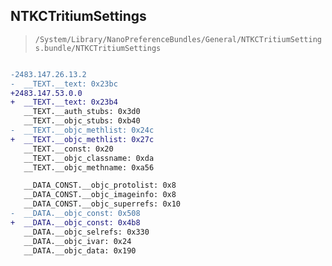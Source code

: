 ## NTKCTritiumSettings

> `/System/Library/NanoPreferenceBundles/General/NTKCTritiumSettings.bundle/NTKCTritiumSettings`

```diff

-2483.147.26.13.2
-  __TEXT.__text: 0x23bc
+2483.147.53.0.0
+  __TEXT.__text: 0x23b4
   __TEXT.__auth_stubs: 0x3d0
   __TEXT.__objc_stubs: 0xb40
-  __TEXT.__objc_methlist: 0x24c
+  __TEXT.__objc_methlist: 0x27c
   __TEXT.__const: 0x20
   __TEXT.__objc_classname: 0xda
   __TEXT.__objc_methname: 0xa56

   __DATA_CONST.__objc_protolist: 0x8
   __DATA_CONST.__objc_imageinfo: 0x8
   __DATA_CONST.__objc_superrefs: 0x10
-  __DATA.__objc_const: 0x508
+  __DATA.__objc_const: 0x4b8
   __DATA.__objc_selrefs: 0x330
   __DATA.__objc_ivar: 0x24
   __DATA.__objc_data: 0x190

```
